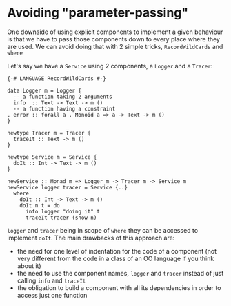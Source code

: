 # Avoiding "parameter-passing"

One downside of using explicit components to implement a given behaviour is that we have to pass those components down to every place where they are used.
We can avoid doing that with 2 simple tricks, `RecordWildCards` and `where`

Let's say we have a `Service` using 2 components, a `Logger` and a `Tracer`:
```
{-# LANGUAGE RecordWildCards #-}

data Logger m = Logger {
  -- a function taking 2 arguments
  info  :: Text -> Text -> m ()
  -- a function having a constraint
, error :: forall a . Monoid a => a -> Text -> m ()
}

newtype Tracer m = Tracer {
  traceIt :: Text -> m ()
}

newtype Service m = Service {
  doIt :: Int -> Text -> m ()
}

newService :: Monad m => Logger m -> Tracer m -> Service m
newService logger tracer = Service {..}
  where
    doIt :: Int -> Text -> m ()
    doIt n t = do
      info logger "doing it" t
      traceIt tracer (show n)
```

`logger` and `tracer` being in scope of `where` they can be accessed to implement `doIt`. The main drawbacks of this approach are:

 - the need for one level of indentation for the code of a component (not very different from the code in a class of an OO language if you think about it)
 - the need to use the component names, `logger` and `tracer` instead of just calling `info` and `traceIt`
 - the obligation to build a component with all its dependencies in order to access just one function
